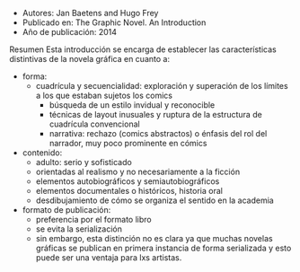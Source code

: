 - Autores: Jan Baetens and Hugo Frey
- Publicado en: The Graphic Novel. An Introduction
- Año de publicación: 2014

Resumen
Esta introducción se encarga de establecer las características distintivas de la novela gráfica en cuanto a:
- forma:
	- cuadrícula y secuencialidad: exploración y superación de los límites a los que estaban sujetos los comics 
		-  búsqueda de un estilo invidual y reconocible
		-  técnicas de layout inusuales y ruptura de la estructura de cuadrícula convencional
		-  narrativa: rechazo (comics abstractos) o énfasis del rol del narrador, muy poco prominente en cómics
- contenido:
	- adulto: serio y sofisticado
	- orientadas al realismo y no necesariamente a la ficción
	- elementos autobiográficos y semiautobiográficos
	- elementos documentales o históricos, historia oral
	- desdibujamiento de cómo se organiza el sentido en la academia
- formato de publicación:
	- preferencia por el formato libro
	- se evita la serialización
	- sin embargo, esta distinción no es clara ya que muchas novelas gráficas se publican en primera instancia de forma serializada y esto puede ser una ventaja para lxs artistas.